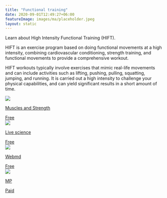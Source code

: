 ```yaml
---
title: "Functional training"
date: 2020-09-01T12:49:27+06:00
featureImage: images/ma/placeholder.jpeg
layout: static
---
```


Learn about High Intensity Functional Training (HIFT).

HIFT is an exercise program based on doing functional movements at a high intensity, combining cardiovascular conditioning, strength training, and functional movements to provide a comprehensive workout.  

HIFT workouts typically involve exercises that mimic real-life movements and can include activities such as lifting, pushing, pulling, squatting, jumping, and running. It is carried out a high intensity to challenge your physical capabilities, and can yield significant results in a short amount of time. 

<a class="ma-link" href="https://www.muscleandstrength.com/workout/6-week-high-intensity-functional-training-workout"><div class="ma-card ma-card-Health"><div class="ma-icon"><img src ="/images/icon-check.png"/></div><div class="ma-name"><p>Muscles and Strength</p></div><div class="ma-paid-text"><span>Free</span></div></div></a><a class="ma-link" href="https://www.livescience.com/what-is-functional-training"><div class="ma-card ma-card-Health"><div class="ma-icon"><img src ="/images/icon-check.png"/></div><div class="ma-name"><p>Live science</p></div><div class="ma-paid-text"><span>Free </span></div></div></a><a class="ma-link" href="https://www.webmd.com/fitness-exercise/how-to-exercise-with-functional-training"><div class="ma-card ma-card-Health"><div class="ma-icon"><img src ="/images/icon-check.png"/></div><div class="ma-name"><p>Webmd</p></div><div class="ma-paid-text"><span>Free</span></div></div></a><a class="ma-link" href="https://www.mp.com"><div class="ma-card ma-card-Health"><div class="ma-icon"><img src ="/images/icon-pound.png"/></div><div class="ma-name"><p>MP</p></div><div class="ma-paid-text"><span>Paid</span></div></div></a>  

<br/><br/>






